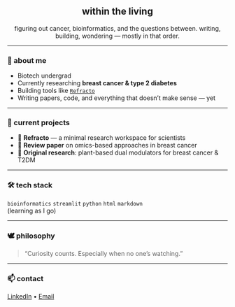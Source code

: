 <h2 align="center">within the living</h2>
<p align="center">
  figuring out cancer, bioinformatics, and the questions between.  
  writing, building, wondering — mostly in that order.
</p>

---

### 🧬 about me
- Biotech undergrad  
- Currently researching **breast cancer & type 2 diabetes**  
- Building tools like [`Refracto`](https://refracto.vercel.app)  
- Writing papers, code, and everything that doesn’t make sense — yet

---

### 📌 current projects
- 🧪 **Refracto** — a minimal research workspace for scientists  
- 📄 **Review paper** on omics-based approaches in breast cancer  
- 🔬 **Original research**: plant-based dual modulators for breast cancer & T2DM

---

### 🛠 tech stack
`bioinformatics` `streamlit` `python` `html` `markdown`  
(learning as I go)

---

### 🕊 philosophy
> “Curiosity counts. Especially when no one’s watching.”

---

### 📫 contact
[LinkedIn](https://linkedin.com/in/darshikapasi) • [Email](mailto:darshikapasi103@gmail.com)
